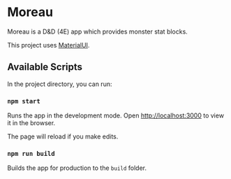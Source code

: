 # Moreau

Moreau is a D&D (4E) app which provides monster stat blocks.

This project uses [MaterialUI](https://mui.com/material-ui/getting-started/overview/).

## Available Scripts

In the project directory, you can run:

### `npm start`

Runs the app in the development mode.
Open [http://localhost:3000](http://localhost:3000) to view it in the browser.

The page will reload if you make edits.

### `npm run build`

Builds the app for production to the `build` folder.
